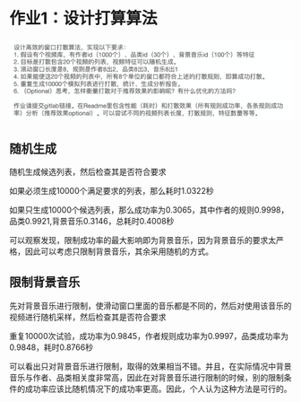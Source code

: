 # 作业1：设计打算算法
![avatar](./source/1.png)

## 随机生成
随机生成候选列表，然后检查其是否符合要求

如果必须生成10000个满足要求的列表，那么耗时1.0322秒

如果只生成10000个候选列表，那么成功率为0.3065，其中作者的规则0.9998，品类0.9921,背景音乐0.3146，总耗时0.4008秒

可以观察发现，限制成功率的最大影响即为背景音乐，因为背景音乐的要求太严格，因此可以考虑只限制背景音乐，其余采用随机的方式。
## 限制背景音乐
先对背景音乐进行限制，使滑动窗口里面的音乐都是不同的，然后对使用该音乐的视频进行随机采样，然后检查其是否符合要求

重复10000次试验，成功率为0.9845，作者规则成功率为0.9997，品类成功率为0.9848，耗时0.8766秒

可以看出只对背景音乐进行限制，取得的效果相当不错。并且，在实际情况中背景音乐与作者、品类相关度非常高，因此在对背景音乐进行限制的时候，别的限制条件的成功率应该比随机情况下的成功率更高。因此，个人认为这种方法是可行的。